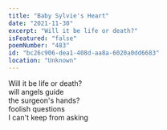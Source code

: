 ```yaml
---
title: "Baby Sylvie's Heart"
date: "2021-11-30"
excerpt: "Will it be life or death?"
isFeatured: "false"
poemNumber: "483"
id: "bc26c906-dea1-408d-aa8a-6020a0dd6683"
location: "Unknown"
---
```


Will it be life or death?  
will angels guide  
the surgeon's hands?  
foolish questions  
I can't keep from asking
